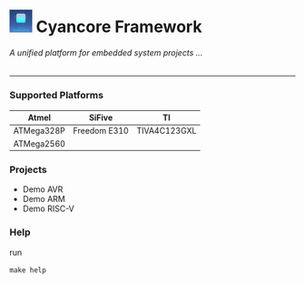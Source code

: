 # <img src="./docs/pics/cyancore.png" height="40"> Cyancore Framework
###### *A unified platform for embedded system projects ...*
---

### Supported Platforms


| Atmel      | SiFive       | TI           |
| ---------- | ------------ | ------------ |
| ATMega328P | Freedom E310 | TIVA4C123GXL |
| ATMega2560 |

### Projects

* Demo AVR
* Demo ARM
* Demo RISC-V

### Help
run
```
make help
```